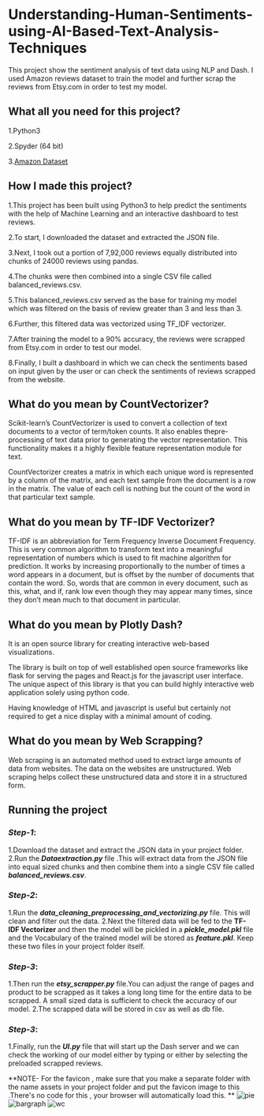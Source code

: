 # Understanding-Human-Sentiments-using-AI-Based-Text-Analysis-Techniques
This project show the sentiment analysis of text data using NLP and Dash. I used Amazon reviews dataset to train the model and further scrap the reviews from Etsy.com in order to test my model.

## What all you need for this project?
1.Python3

2.Spyder (64 bit)

3.[Amazon Dataset](http://deepyeti.ucsd.edu/jianmo/amazon/)

## How I made this project?
1.This project has been built using Python3 to help predict the sentiments with the help of Machine Learning and an interactive dashboard to test reviews.

2.To start, I downloaded the dataset and extracted the JSON file.

3.Next, I took out a portion of 7,92,000 reviews equally distributed into chunks of 24000 reviews using pandas.

4.The chunks were then combined into a single CSV file called balanced_reviews.csv.

5.This balanced_reviews.csv served as the base for training my model which was filtered on the basis of review greater than 3 and less than 3.

6.Further, this filtered data was vectorized using TF_IDF vectorizer.

7.After training the model to a 90% accuracy, the reviews were scrapped from Etsy.com in order to test our model.

8.Finally, I built a dashboard in which we can check the sentiments based on input given by the user or can check the sentiments of reviews scrapped from the website.

## What do you mean by CountVectorizer?
Scikit-learn’s CountVectorizer is used to convert a collection of text documents to a vector of term/token counts. It also enables the ​pre-processing of text data prior to generating the vector representation. This functionality makes it a highly flexible feature representation module for text.

CountVectorizer creates a matrix in which each unique word is represented by a column of the matrix, and each text sample from the document is a row in the matrix. The value of each cell is nothing but the count of the word in that particular text sample.

## What do you mean by TF-IDF Vectorizer?
TF-IDF is an abbreviation for Term Frequency Inverse Document Frequency. This is very common algorithm to transform text into a meaningful representation of numbers which is used to fit machine algorithm for prediction.
It works by increasing proportionally to the number of times a word appears in a document, but is offset by the number of documents that contain the word. So, words that are common in every document, such as this, what, and if, rank low even though they may appear many times, since they don’t mean much to that document in particular.

## What do you mean by Plotly Dash?
It is an open source library for creating interactive web-based visualizations. 

The library is built on top of well established open source frameworks like flask for serving the pages and React.js for the javascript user interface. 
The unique aspect of this library is that you can build highly interactive web application solely using python code. 

Having knowledge of HTML and javascript is useful but certainly not required to get a nice display with a minimal amount of coding.

## What do you mean by Web Scrapping?
Web scraping is an automated method used to extract large amounts of data from websites. The data on the websites are unstructured. Web scraping helps collect these unstructured data and store it in a structured form.

## Running the project
### *Step-1*:
  1.Download the dataset and extract the JSON data in your project folder.
  2.Run the  ***Dataextraction.py*** file .This will extract data from the JSON file into equal sized chunks and then combine them into a single CSV file called ***balanced_reviews.csv***.
### *Step-2*:
  1.Run the ***data_cleaning_preprocessing_and_vectorizing.py*** file. This will clean and filter out the data.
  2.Next the filtered data will be fed to the **TF-IDF Vectorizer** and then the model will be pickled in a ***pickle_model.pkl*** file and the Vocabulary of the trained model will be stored as ***feature.pkl***. Keep these two files in your project folder itself.
### *Step-3*:
  1.Then run the ***etsy_scrapper.py*** file.You can adjust the range of pages and product to be scrapped as it takes a long long time for the entire data to be scrapped.
   A small sized data is sufficient to check the accuracy of our model.
  2.The scrapped data will be stored in csv as well as db file.
### *Step-3*:
  1.Finally, run the ***UI.py*** file that will start up the Dash server and we can check the working of our model either by typing or either by selecting the preloaded scrapped reviews.
  
 **NOTE- For the favicon , make sure that you make a separate folder with the name assets in your project folder and put the favicon image to this .There's no code for this , your browser will automatically load this. **
![pie](https://user-images.githubusercontent.com/76965232/112261471-f4caa580-8c91-11eb-94d4-319aada1429c.png)
![bargraph](https://user-images.githubusercontent.com/76965232/112261770-79b5bf00-8c92-11eb-8b11-daf65d61a85a.png)
![wc](https://user-images.githubusercontent.com/76965232/112262015-ee88f900-8c92-11eb-9b88-bdf26999de81.png)



